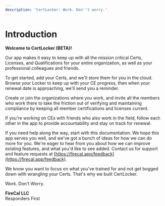 ```yaml
---
description: 'CertLocker: Work. Don''t worry.'
---
```


# Introduction

**Welcome to CertLocker (BETA)!**

Our app makes it easy to keep up with all the mission critical Certs, Licenses, and Qualifications for your entire organization, as well as your professional colleagues and friends.

To get started, add your Certs, and we'll store them for you in the cloud. Browse your Locker to keep up with your CE progress, then when your renewal date is approaching, we'll send you a reminder.

Create or join the organizations where you work, and invite all the members who work there to take the friction out of verifying and maintaining compliance by keeping all member certifications and licenses current.

If you're working on CEs with friends who also work in the field, follow each other in the app to provide accountability and stay on track for renewal.

If you need help along the way, start with this documentation. We hope this app serves you well, and we've got a bunch of ideas for how we can do more for you. We're eager to hear from you about how we can improve existing features, and what you'd like to see added. Contact us for support and feature requests at [https://firecal.app/feedback](https://firecal.app/feedback).

We know you want to focus on what you've trained for and not get bogged down with wrangling your Certs. That's why we built CertLocker.

Work. Don't Worry.

**FireCal LLC**\
Responders First
